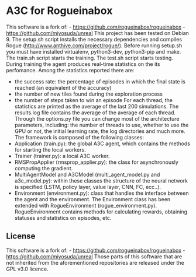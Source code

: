 A3C for Rogueinabox
==========
  
This software is a fork of:
	- https://github.com/rogueinabox/rogueinabox
	- https://github.com/miyosuda/unreal 
This project has been tested on Debian 9. The setup.sh script installs the necessary dependencies and compiles Rogue (http://www.anthive.com/project/rogue/). Before running setup.sh you must have installed virtualenv, python3-dev, python3-pip and make. 
The train.sh script starts the training. The test.sh script starts testing.
During training the agent produces real-time statistics on the its perfomance. Among the statistics reported there are: 
- the success rate: the percentage of episodes in which the final state is reached (an equivalent of the accuracy)
- the number of new tiles found during the exploration process
- the number of steps taken to win an episode
For each thread, the statistics are printed as the average of the last 200 simulations. The results.log file contains the average of the average of each thread.
Through the options.py file you can change most of the architecture parameters, including: the number of threads to use, whether to use the GPU or not, the initial learning rate, the log directories and much more.
The framework is composed of the following classes:
- Application (train.py): the global A3C agent, which contains the methods for starting the local workers.
- Trainer (trainer.py): a local A3C worker.
- RMSPropApplier (rmsprop_applier.py): the class for asynchronously computing the gradient.
- MultiAgentModel and A3CModel (multi_agent_model.py and a3c_model.py): within these classes the structure of the neural network is specified (LSTM, policy layer, value layer, CNN, FC, ecc..).
- Environment (environment.py): class that handles the interface between the agent and the environment. The Environment class has been extended with RogueEnvironment (rogue_environment.py). RogueEnvironment contains methods for calculating rewards, obtaining statuses and statistics on episodes, etc.


License
-------

This software is a fork of:
	- https://github.com/rogueinabox/rogueinabox
	- https://github.com/miyosuda/unreal 
Those parts of this software that are not inherited from the aforementioned repositories are released under the GPL v3.0 licence.
